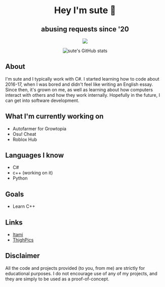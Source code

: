 <h1 align="center">Hey I'm sute 👋</h1>
<h2 align="center">abusing requests since '20</h2>

<div align="center">

  <img src="https://discord.c99.nl/widget/theme-1/788840668654338080.png"></img>

  ![sute's GitHub stats](https://github-readme-stats.vercel.app/api?username=xSute&show_icons=true&theme=radical)
</div>

## About
I'm sute and I typically work with C#. I started learning how to code about 2016-17, when I was bored and didn't feel like writing an English essay. Since then, it's grown on me, as well as learning about how computers interact with others and how they work internally. Hopefully in the future, I can get into software development.

## What I'm currently working on
* Autofarmer for Growtopia
* Osu! Cheat
* Roblox Hub

## Languages I know
* C#
* c++ (working on it)
* Python

## Goals
* Learn C++


## Links
* [Itami](https://www.itami.wtf)
* [ThighPics](https://www.thighpics.wtf)


## Disclaimer
All the code and projects provided (to you, from me) are strictly for educational purposes. I do not encourage use of any of my projects, and they are simply to be used as a proof-of-concept.
